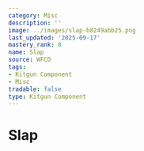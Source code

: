 ```yaml
---
category: Misc
description: ''
image: ../images/slap-b8249abb25.png
last_updated: '2025-09-17'
mastery_rank: 0
name: Slap
source: WFCD
tags:
- Kitgun Component
- Misc
tradable: false
type: Kitgun Component
---
```


# Slap

